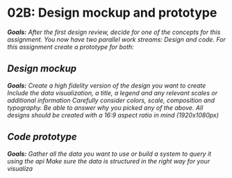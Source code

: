 # 02B: Design mockup and prototype

<i><b>Goals:</b> After the first design review, decide for one of the concepts for this assignment. You now have two parallel work streams: Design and code. For this assignment create a prototype for both:

## Design mockup

<i><b>Goals:</b> Create a high fidelity version of the design you want to create
Include the data visualization, a title, a legend and any relevant scales or additional information
Carefully consider colors, scale, composition and typography. Be able to answer why you picked any of the above. All designs should be created with a 16:9 aspect ratio in mind (1920x1080px) </i>
 
  
## Code prototype

<i><b>Goals:</b> Gather all the data you want to use or build a system to query it using the api
Make sure the data is structured in the right way for your visualiza
